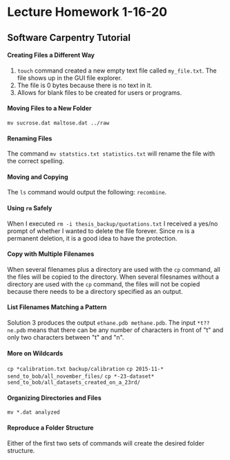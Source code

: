 # Lecture Homework 1-16-20

## Software Carpentry Tutorial


#### Creating Files a Different Way

1. `touch` command created a new empty text file called `my_file.txt`. The file shows up in the GUI file explorer.
2. The file is 0 bytes because there is no text in it.
3. Allows for blank files to be created for users or programs.


#### Moving Files to a New Folder

`mv sucrose.dat maltose.dat ../raw`


#### Renaming Files

The command `mv statstics.txt statistics.txt` will rename the file with the correct spelling.


#### Moving and Copying

The `ls` command would output the following: `recombine`.


#### Using `rm` Safely

When I executed `rm -i thesis_backup/quotations.txt` I received a yes/no prompt of whether I wanted to delete the file forever. Since `rm` is a permanent deletion,
 it is a good idea to have the protection.


#### Copy with Multiple Filenames

When several filenames plus a directory are used with the `cp` command, all the files will be copied to the directory.
When several filesnames without a directory are used with the `cp` command, the files will not be copied because there needs to be a directory specified as an output.


#### List Filenames Matching a Pattern

Solution 3 produces the output `ethane.pdb methane.pdb`. The input `*t??ne.pdb` means that there can be any number of characters in front of "t" and only two characters between
"t" and "n".


#### More on Wildcards

`cp *calibration.txt backup/calibration`
`cp 2015-11-* send_to_bob/all_november_files/`
`cp *-23-dataset* send_to_bob/all_datasets_created_on_a_23rd/`


#### Organizing Directories and Files

`mv *.dat analyzed`


#### Reproduce a Folder Structure

Either of the first two sets of commands will create the desired folder structure.
